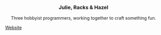 <h3 align="center">Julie, Racks & Hazel</h3>
<p align="center">Three hobbyist programmers, working together to craft something fun.</p>
<a href="https://julierackshazel.github.io" align="center">Website</a>
